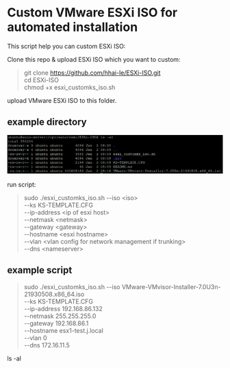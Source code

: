 # Custom VMware ESXi ISO for automated installation

This script help you can custom ESXi ISO:

Clone this repo & upload ESXi ISO which you want to custom:

> git clone https://github.com/hhai-le/ESXi-ISO.git \
> cd ESXi-ISO \
> chmod +x esxi_customks_iso.sh

upload VMware ESXi ISO to this folder.

## example directory

![Alt text](image/image.png)

run script:

> sudo ./esxi_customks_iso.sh --iso \<iso> \
> --ks KS-TEMPLATE.CFG \
> --ip-address \<ip of esxi host> \
> --netmask \<netmask> \
> --gateway \<gateway> \
> --hostname \<esxi hostname> \
> --vlan \<vlan config for network management if trunking> \
> --dns \<nameserver>

## example script

> sudo ./esxi_customks_iso.sh --iso VMware-VMvisor-Installer-7.0U3n-21930508.x86_64.iso \
> --ks KS-TEMPLATE.CFG \
> --ip-address 192.168.86.132 \
> --netmask 255.255.255.0 \
> --gateway 192.168.86.1 \
> --hostname esx1-test.j.local \
> --vlan 0 \
> --dns 172.16.11.5

ls -al